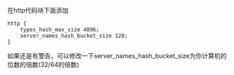 在http代码块下面添加
```
http {
    types_hash_max_size 4096;
    server_names_hash_bucket_size 128;
}
```

如果还是有警告，可以修改一下server_names_hash_bucket_size为你计算机的位数的倍数(32/64的倍数)